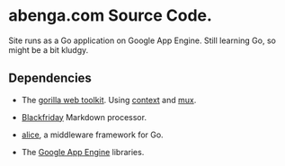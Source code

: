 # abenga.com Source Code.

Site runs as a Go application on Google App Engine. Still learning Go, so might
be a bit kludgy.

## Dependencies

* The [gorilla web toolkit](http://www.gorillatoolkit.org). Using
  [context](http://www.gorillatoolkit.org/pkg/context) and
  [mux](http://www.gorillatoolkit.org/pkg/mux).

* [Blackfriday](https://github.com/russross/blackfriday) Markdown processor.

* [alice](https://github.com/justinas/alice), a middleware framework for Go.

* The [Google App Engine](https://cloud.google.com/appengine/docs/go/)
  libraries.
